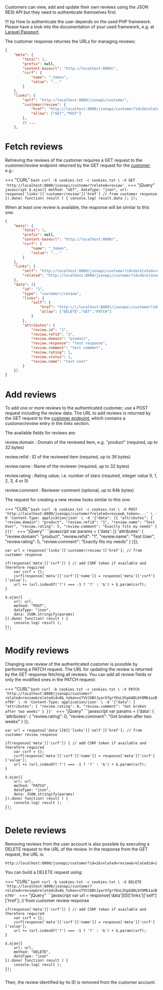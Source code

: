 Customers can view, add and update their own reviews using the JSON RESt API but they need to authenticate themselves first.

!!! tip
    How to authenticate the user depends on the used PHP framework. Please have a look into the documentation of your used framework, e.g. at [Laravel Passport](https://laravel.com/docs/master/passport).

The customer response returnes the URLs for managing reviews:

```json
{
	"meta": {
		"total": 1,
		"prefix": null,
		"content-baseurl": "http://localhost:8000/",
		"csrf": {
			"name": "_token",
			"value": "..."
		}
	},
	"links": {
		"self": "http://localhost:8080/jsonapi/customer",
		"customer/review": {
			"href": "http://localhost:8000/jsonapi/customer?id=2&related=review",
			"allow": ["GET","POST"]
		},
		// ...
	},
```

# Fetch reviews

Retrieving the reviews of the customer requires a GET request to the *customer/review* endpoint returned by the GET request for the [customer](customer.md), e.g.:

=== "CURL"
	```bash
	curl -b cookies.txt -c cookies.txt \
	-X GET 'http://localhost:8000/jsonapi/customer?related=review'
	```
=== "jQuery"
	```javascript
	$.ajax({
		method: "GET",
		dataType: "json",
		url: response['links']['customer/review']['href'] // from customer response
	}).done( function( result ) {
		console.log( result.data );
	});
	```

When at least one review is available, the response will be similar to this one:

```json
{
	"meta": {
		"total": 1,
		"prefix": null,
		"content-baseurl": "http://localhost:8000/",
		"csrf": {
			"name": "_token",
			"value": "..."
		}
	},
	"links": {
		"self": "http://localhost:8000/jsonapi/customer?id=2&related=review",
		"related": "http://localhost:8000/jsonapi/customer?id=2&related=review"
	},
	"data": [{
		"id": "1",
		"type": "customer\/review",
		"links": {
			"self": {
				"href": "http:\/\/localhost:8000\/jsonapi\/customer?id=2&related=review&relatedid=1",
				"allow": ["DELETE","GET","PATCH"]
			}
		},
		"attributes": {
			"review.id": "1",
			"review.refid": "1",
			"review.domain": "product",
			"review.response": "test response",
			"review.comment": "test comment",
			"review.rating": 5,
			"review.status": 1,
			"review.name": "test user"
		}
	}]
}
```

# Add reviews

To add one or more reviews to the authenticated customer, use a POST request including the review data. The URL to add reviews is returned by the GET request to the [customer endpoint](customer.md), which contains a *customer/review* entry in the *links* section.

The available fields for reviews are:

review.domain
: Domain of the reviewed item, e.g. "product" (required, up to 32 bytes)

review.refid
: ID of the reviewed item (required, up to 36 bytes)

review.name
: Name of the reviewer (required, up to 32 bytes)

review.rating
: Rating value, i.e. number of stars (required, integer value 0, 1, 2, 3, 4 or 5)

review.comment
: Reviewer comment (optional, up to 64k bytes)

The request for creating a new review looks similar to this one:

=== "CURL"
	```bash
	curl -b cookies.txt -c cookies.txt \
	-X POST 'http://localhost:8000/jsonapi/customer?related=review&_token=...' \
	-H 'Content-Type: application/json' \
	-d '{"data": [{
		"attributes": {
			"review.domain": "product",
			"review.refid": "1",
			"review.name": "Test User",
			"review.rating": 5,
			"review.comment": "Exactly fits my needs"
		}
	}]}'
	```
=== "jQuery"
	```javascript
	var params = {'data': [{
		'attributes': {
			"review.domain": "product",
			"review.refid": "1",
			"review.name": "Test User",
			"review.rating": 5,
			"review.comment": "Exactly fits my needs"
		}
	}]};

	var url = response['links']['customer/review']['href']; // from customer response

	if(response['meta']['csrf']) { // add CSRF token if available and therefore required
		var csrf = {};
		csrf[response['meta']['csrf']['name']] = response['meta']['csrf']['value'];
		url += (url.indexOf('?') === -1 ? '?' : '&') + $.param(csrf);
	}

	$.ajax({
		url: url,
		method: "POST",
		dataType: "json",
		data: JSON.stringify(params)
	}).done( function( result ) {
		console.log( result );
	});
	```

# Modify reviews

Changing one review of the authenticated customer is possible by performing a PATCH request. The URL for updating the review is returned by the GET response fetching all reviews. You can add all review fields or only the modified ones in the PATCH request:

=== "CURL"
	```bash
	curl -b cookies.txt -c cookies.txt \
	-X PATCH 'http://localhost:8000/jsonapi/customer?related=review&relatedid=8&_token=sTVVJGBtJyarXfgrYOxL5hpGADLbYOMb1azBn79V' \
	-H 'Content-Type: application/json' \
	-d '{"data": {
		"attributes": {
			"review.rating": 0,
			"review.comment": "Got broken after two weeks"
		}
	}}'
	```
=== "jQuery"
	```javascript
	var params = {'data': {
		'attributes': {
			"review.rating": 0,
			"review.comment": "Got broken after two weeks"
		}
	}};

	var url = response['data'][0]['links']['self']['href']; // from customer review response

	if(response['meta']['csrf']) { // add CSRF token if available and therefore required
		var csrf = {};
		csrf[response['meta']['csrf']['name']] = response['meta']['csrf']['value'];
		url += (url.indexOf('?') === -1 ? '?' : '&') + $.param(csrf);
	}

	$.ajax({
		url: url,
		method: "PATCH",
		dataType: "json",
		data: JSON.stringify(params)
	}).done( function( result ) {
		console.log( result );
	});
	```

# Delete reviews

Removing reviews from the user account is also possible by executing a DELETE request to the URL of the review. In the response from the GET request, the URL is:

```
http://localhost:8000/jsonapi/customer?id=2&related=review&relatedid=1
```

You can build a DELETE request using:


=== "CURL"
	```bash
	curl -b cookies.txt -c cookies.txt \
	-X DELETE 'http://localhost:8000/jsonapi/customer?related=review&relatedid=8&_token=sTVVJGBtJyarXfgrYOxL5hpGADLbYOMb1azBn79V'
	```
=== "jQuery"
	```javascript
	var url = response['data'][0]['links']['self']['href']; // from customer review response

	if(response['meta']['csrf']) { // add CSRF token if available and therefore required
		var csrf = {};
		csrf[response['meta']['csrf']['name']] = response['meta']['csrf']['value'];
		url += (url.indexOf('?') === -1 ? '?' : '&') + $.param(csrf);
	}

	$.ajax({
		url: url,
		method: "DELETE",
		dataType: "json"
	}).done( function( result ) {
		console.log( result );
	});
	```

Then, the review identified by its ID is removed from the customer account.
